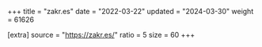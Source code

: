 +++
title = "zakr.es"
date = "2022-03-22"
updated = "2024-03-30"
weight = 61626

[extra]
source = "https://zakr.es/"
ratio = 5
size = 60
+++
